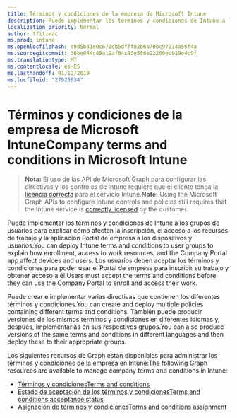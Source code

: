 ```yaml
---
title: Términos y condiciones de la empresa de Microsoft Intune
description: Puede implementar los términos y condiciones de Intune a los grupos de usuarios para explicar cómo afectan la inscripción, el acceso a los recursos de trabajo y la aplicación Portal de empresa a los dispositivos y usuarios. Los usuarios deben aceptar los términos y condiciones para poder usar el Portal de empresa para inscribir su trabajo y obtener acceso a él.
localization_priority: Normal
author: tfitzmac
ms.prod: intune
ms.openlocfilehash: c9d5b41e0c672db5dfff82b6a70bc97214a56f4a
ms.sourcegitcommit: 36be044c89a19af84c93e586e22200ec919e4c9f
ms.translationtype: MT
ms.contentlocale: es-ES
ms.lasthandoff: 01/12/2019
ms.locfileid: "27925934"
---
```

# <a name="company-terms-and-conditions-in-microsoft-intune"></a><span data-ttu-id="56ab7-104">Términos y condiciones de la empresa de Microsoft Intune</span><span class="sxs-lookup"><span data-stu-id="56ab7-104">Company terms and conditions in Microsoft Intune</span></span>

> <span data-ttu-id="56ab7-105">**Nota:** El uso de las API de Microsoft Graph para configurar las directivas y los controles de Intune requiere que el cliente tenga la [licencia correcta](https://www.microsoft.com/en-us/cloud-platform/microsoft-intune-pricing) para el servicio Intune.</span><span class="sxs-lookup"><span data-stu-id="56ab7-105">**Note:** Using the Microsoft Graph APIs to configure Intune controls and policies still requires that the Intune service is [correctly licensed](https://www.microsoft.com/en-us/cloud-platform/microsoft-intune-pricing) by the customer.</span></span>

<span data-ttu-id="56ab7-106">Puede implementar los términos y condiciones de Intune a los grupos de usuarios para explicar cómo afectan la inscripción, el acceso a los recursos de trabajo y la aplicación Portal de empresa a los dispositivos y usuarios.</span><span class="sxs-lookup"><span data-stu-id="56ab7-106">You can deploy Intune terms and conditions to user groups to explain how enrollment, access to work resources, and the Company Portal app affect devices and users.</span></span> <span data-ttu-id="56ab7-107">Los usuarios deben aceptar los términos y condiciones para poder usar el Portal de empresa para inscribir su trabajo y obtener acceso a él.</span><span class="sxs-lookup"><span data-stu-id="56ab7-107">Users must accept the terms and conditions before they can use the Company Portal to enroll and access their work.</span></span>

<span data-ttu-id="56ab7-108">Puede crear e implementar varias directivas que contienen los diferentes términos y condiciones.</span><span class="sxs-lookup"><span data-stu-id="56ab7-108">You can create and deploy multiple policies containing different terms and conditions.</span></span> <span data-ttu-id="56ab7-109">También puede producir versiones de los mismos términos y condiciones en diferentes idiomas y, después, implementarlas en sus respectivos grupos.</span><span class="sxs-lookup"><span data-stu-id="56ab7-109">You can also produce versions of the same terms and conditions in different languages and then deploy these to their appropriate groups.</span></span>

<span data-ttu-id="56ab7-110">Los siguientes recursos de Graph están disponibles para administrar los términos y condiciones de la empresa en Intune:</span><span class="sxs-lookup"><span data-stu-id="56ab7-110">The following Graph resources are available to manage company terms and conditions in Intune:</span></span>

- [<span data-ttu-id="56ab7-111">Términos y condiciones</span><span class="sxs-lookup"><span data-stu-id="56ab7-111">Terms and conditions</span></span>](intune-companyterms-termsandconditions.md)
- [<span data-ttu-id="56ab7-112">Estado de aceptación de los términos y condiciones</span><span class="sxs-lookup"><span data-stu-id="56ab7-112">Terms and conditions acceptance status</span></span>](intune-companyterms-termsandconditionsacceptancestatus.md)
- [<span data-ttu-id="56ab7-113">Asignación de términos y condiciones</span><span class="sxs-lookup"><span data-stu-id="56ab7-113">Terms and conditions assignment</span></span>](intune-companyterms-termsandconditionsassignment.md)
